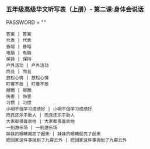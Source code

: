 ### 五年级高级华文听写表（上册）- 第二课:身体会说话
PASSWORD = ""
```
答案 | 答案
代表 | 代表
昏暗 | 昏暗
电脑 | 电脑
保持 | 保持
户外活动 | 户外活动
而且 | 而且
放松心情 | 放松心情
盯着不放 | 盯着不放
眼圈 | 眼圈
伤害 | 伤害
习惯 | 习惯
小明不但学习成绩好 | 小明不但学习成绩好
而且还乐于助人 | 而且还乐于助人
大家都很喜欢他 | 大家都很喜欢他
一到游乐场 | 一到游乐场
妹妹的眼睛就亮了起来 | 妹妹的眼睛就亮了起来
把回家这件事抛到了九霄云外 | 把回家这件事抛到了九霄云外
```
